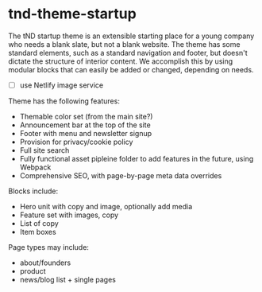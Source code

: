 # tnd-theme-startup

The tND startup theme is an extensible starting place for a young company who needs a blank slate, but not a blank website. The theme has some standard elements, such as a standard navigation and footer, but doesn't dictate the structure of interior content. We accomplish this by using modular blocks that can easily be added or changed, depending on needs. 


- [ ] use Netlify image service

Theme has the following features:

- Themable color set (from the main site?)
- Announcement bar at the top of the site
- Footer with menu and newsletter signup
- Provision for privacy/cookie policy
- Full site search
- Fully functional asset pipleine folder to add features in the future, using Webpack
- Comprehensive SEO, with page-by-page meta data overrides




Blocks include:

- Hero unit with copy and image, optionally add media
- Feature set with images, copy
- List of copy
- Item boxes

Page types may include:

- about/founders
- product
- news/blog list + single pages
